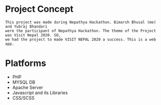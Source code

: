 # Project Concept
    This project was made during Nepathya Hackathon. Bimarsh Bhusal (me) and Yubraj Bhandari 
    were the participant of Nepathya Hackathon. The theme of the Project was Visit Nepal 2020. SO,
    we had the project to made VISIT NEPAL 2020 a success. This is a web app.

# Platforms
- PHP
- MYSQL DB
- Apache Server
- Javascript and its Libraries
- CSS/SCSS